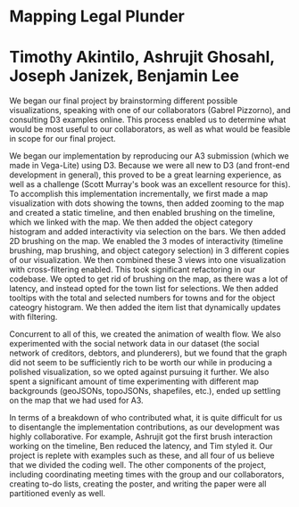 # Mapping Legal Plunder
# Timothy Akintilo, Ashrujit Ghosahl, Joseph Janizek, Benjamin Lee

We began our final project by brainstorming different possible visualizations, speaking with one of our collaborators (Gabrel Pizzorno), and consulting D3 examples online.  This process enabled us to determine what would be most useful to our collaborators, as well as what would be feasible in scope for our final project.  

We began our implementation by reproducing our A3 submission (which we made in Vega-Lite) using D3.  Because we were all new to D3 (and front-end development in general), this proved to be a great learning experience, as well as a challenge (Scott Murray's book was an excellent resource for this).  To accomplish this implementation incrementally, we first made a map visualization with dots showing the towns, then added zooming to the map and created a static timeline, and then enabled brushing on the timeline, which we linked with the map.  We then added the object category histogram and added interactivity via selection on the bars.  We then added 2D brushing on the map.  We enabled the 3 modes of interactivity (timeline brushing, map brushing, and object category selection) in 3 different copies of our visualization.  We then combined these 3 views into one visualization with cross-filtering enabled.  This took significant refactoring in our codebase.  We opted to get rid of brushing on the map, as there was a lot of latency, and instead opted for the town list for selections.  We then added tooltips with the total and selected numbers for towns and for the object cateogry histogram.  We then added the item list that dynamically updates with filtering.  

Concurrent to all of this, we created the animation of wealth flow.  We also experimented with the social network data in our dataset (the social network of creditors, debtors, and plunderers), but we found that the graph did not seem to be sufficiently rich to be worth our while in producing a polished visualization, so we opted against pursuing it further.  We also spent a significant amount of time experimenting with different map backgrounds (geoJSONs, topoJSONs, shapefiles, etc.), ended up settling on the map that we had used for A3.  

In terms of a breakdown of who contributed what, it is quite difficult for us to disentangle the implementation contributions, as our development was highly collaborative.  For example, Ashrujit got the first brush interaction working on the timeline, Ben reduced the latency, and Tim styled it.  Our project is replete with examples such as these, and all four of us believe that we divided the coding well.  The other components of the project, including coordinating meeting times with the group and our collaborators, creating to-do lists, creating the poster, and writing the paper were all partitioned evenly as well.  
